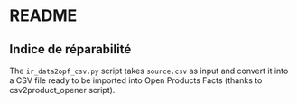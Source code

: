 # README

## Indice de réparabilité

The `ir_data2opf_csv.py` script takes `source.csv` as input and convert it into a CSV file ready to be imported into Open Products Facts (thanks to csv2product_opener script).

